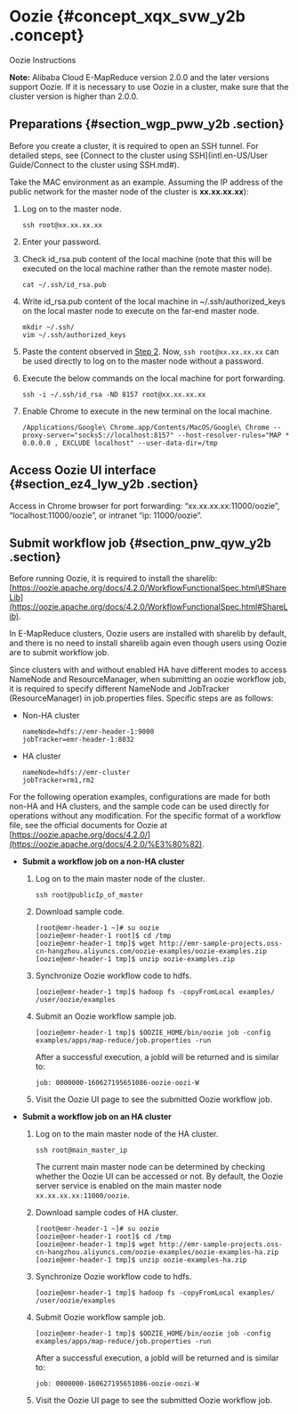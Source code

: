 # Oozie {#concept_xqx_svw_y2b .concept}

Oozie Instructions

**Note:** Alibaba Cloud E-MapReduce version 2.0.0 and the later versions support Oozie. If it is necessary to use Oozie in a cluster, make sure that the cluster version is higher than 2.0.0.

## Preparations {#section_wgp_pww_y2b .section}

Before you create a cluster, it is required to open an SSH tunnel. For detailed steps, see [Connect to the cluster using SSH](intl.en-US/User Guide/Connect to the cluster using SSH.md#).

Take the MAC environment as an example. Assuming the IP address of the public network for the master node of the cluster is **xx.xx.xx.xx**\):

1.  Log on to the master node.

    ```
    ssh root@xx.xx.xx.xx
    ```

2.  Enter your password.
3.  Check id\_rsa.pub content of the local machine \(note that this will be executed on the local machine rather than the remote master node\).

    ```
    cat ~/.ssh/id_rsa.pub
    ```

4.  Write id\_rsa.pub content of the local machine in ~/.ssh/authorized\_keys on the local master node to execute on the far-end master node.

    ```
    mkdir ~/.ssh/
    vim ~/.ssh/authorized_keys
    ```

5.  Paste the content observed in [Step 2](#). Now, `ssh root@xx.xx.xx.xx` can be used directly to log on to the master node without a password.
6.  Execute the below commands on the local machine for port forwarding.

    ```
    ssh -i ~/.ssh/id_rsa -ND 8157 root@xx.xx.xx.xx
    ```

7.  Enable Chrome to execute in the new terminal on the local machine.

    ```
    /Applications/Google\ Chrome.app/Contents/MacOS/Google\ Chrome --proxy-server="socks5://localhost:8157" --host-resolver-rules="MAP * 0.0.0.0 , EXCLUDE localhost" --user-data-dir=/tmp
    ```


## Access Oozie UI interface {#section_ez4_lyw_y2b .section}

Access in Chrome browser for port forwarding: “xx.xx.xx.xx:11000/oozie”, “localhost:11000/oozie”, or intranet “ip: 11000/oozie”.

## Submit workflow job {#section_pnw_qyw_y2b .section}

Before running Oozie, it is required to install the sharelib: [https://oozie.apache.org/docs/4.2.0/WorkflowFunctionalSpec.html\#ShareLib](https://oozie.apache.org/docs/4.2.0/WorkflowFunctionalSpec.html#ShareLib).

In E-MapReduce clusters, Oozie users are installed with sharelib by default, and there is no need to install sharelib again even though users using Oozie are to submit workflow job.

Since clusters with and without enabled HA have different modes to access NameNode and ResourceManager, when submitting an oozie workflow job, it is required to specify different NameNode and JobTracker \(ResourceManager\) in job.properties files. Specific steps are as follows:

-   Non-HA cluster

    ```
    nameNode=hdfs://emr-header-1:9000
    jobTracker=emr-header-1:8032
    ```

-   HA cluster

    ```
    nameNode=hdfs://emr-cluster
    jobTracker=rm1,rm2
    ```


For the following operation examples, configurations are made for both non-HA and HA clusters, and the sample code can be used directly for operations without any modification. For the specific format of a workflow file, see the official documents for Oozie at [https://oozie.apache.org/docs/4.2.0/](https://oozie.apache.org/docs/4.2.0/%E3%80%82).

-   **Submit a workflow job on a non-HA cluster**
    1.  Log on to the main master node of the cluster.

        ```
        ssh root@publicIp_of_master
        ```

    2.  Download sample code.

        ```
        [root@emr-header-1 ~]# su oozie
        [oozie@emr-header-1 root]$ cd /tmp
        [oozie@emr-header-1 tmp]$ wget http://emr-sample-projects.oss-cn-hangzhou.aliyuncs.com/oozie-examples/oozie-examples.zip
        [oozie@emr-header-1 tmp]$ unzip oozie-examples.zip
        ```

    3.  Synchronize Oozie workflow code to hdfs.

        ```
        [oozie@emr-header-1 tmp]$ hadoop fs -copyFromLocal examples/ /user/oozie/examples
        ```

    4.  Submit an Oozie workflow sample job.

        ```
        [oozie@emr-header-1 tmp]$ $OOZIE_HOME/bin/oozie job -config examples/apps/map-reduce/job.properties -run
        ```

        After a successful execution, a jobId will be returned and is similar to:

        ```
        job: 0000000-160627195651086-oozie-oozi-W
        ```

    5.  Visit the Oozie UI page to see the submitted Oozie workflow job.
-   **Submit a workflow job on an HA cluster**
    1.  Log on to the main master node of the HA cluster.

        ```
        ssh root@main_master_ip
        ```

        The current main master node can be determined by checking whether the Oozie UI can be accessed or not. By default, the Oozie server service is enabled on the main master node `xx.xx.xx.xx:11000/oozie`.

    2.  Download sample codes of HA cluster.

        ```
        [root@emr-header-1 ~]# su oozie
        [oozie@emr-header-1 root]$ cd /tmp
        [oozie@emr-header-1 tmp]$ wget http://emr-sample-projects.oss-cn-hangzhou.aliyuncs.com/oozie-examples/oozie-examples-ha.zip
        [oozie@emr-header-1 tmp]$ unzip oozie-examples-ha.zip
        ```

    3.  Synchronize Oozie workflow code to hdfs.

        ```
        [oozie@emr-header-1 tmp]$ hadoop fs -copyFromLocal examples/ /user/oozie/examples
        ```

    4.  Submit Oozie workflow sample job.

        ```
        [oozie@emr-header-1 tmp]$ $OOZIE_HOME/bin/oozie job -config examples/apps/map-reduce/job.properties -run
        ```

        After a successful execution, a jobId will be returned and is similar to:

        ```
        job: 0000000-160627195651086-oozie-oozi-W
        ```

    5.  Visit the Oozie UI page to see the submitted Oozie workflow job.

